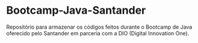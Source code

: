 # Bootcamp-Java-Santander
Repositório para armazenar os códigos feitos durante o Bootcamp de Java oferecido pelo Santander em parceria com a DIO (Digital Innovation One).
